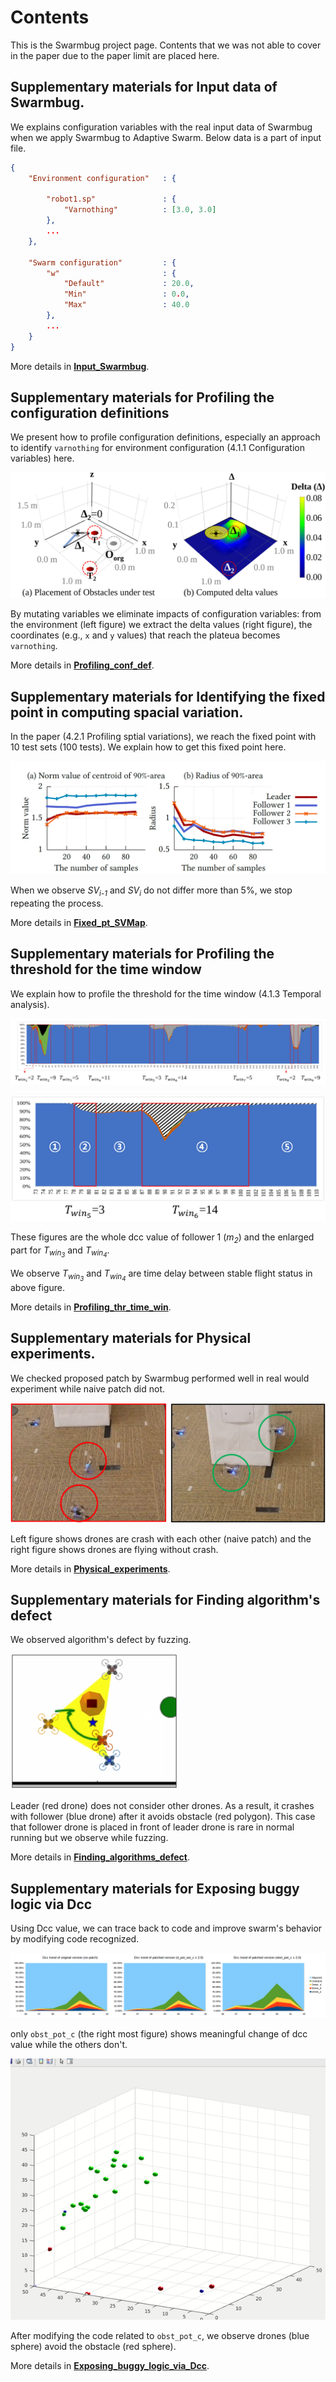 # Contents

This is the Swarmbug project page.
Contents that we was not able to cover in the paper due to the paper limit are placed here.

## Supplementary materials for Input data of Swarmbug.

We explains configuration variables with the real input data of Swarmbug when we apply Swarmbug to Adaptive Swarm. Below data is a part of input file.

```json
{
    "Environment configuration"   : {

        "robot1.sp"               : {
            "Varnothing"          : [3.0, 3.0]
        },
        ...
    },

    "Swarm configuration"         : {
        "w"                       : {
            "Default"             : 20.0,
            "Min"                 : 0.0,
            "Max"                 : 40.0
        },
        ...
    }
}
```

More details in **[Input_Swarmbug](https://github.com/swarmbug/src/tree/main/Input_Swarmbug)**.

## Supplementary materials for Profiling the configuration definitions

We present how to profile configuration definitions, especially an approach to identify `varnothing` for environment configuration (4.1.1 Configuration variables) here.

![](https://github.com/swarmbug/src/blob/main/main_4_fig1_pro.png)

By mutating variables we eliminate impacts of configuration variables: from the environment (left figure) we extract the delta values (right figure), the coordinates (e.g., `x` and `y` values) that reach the plateua becomes `varnothing`.

More details in **[Profiling_conf_def](https://github.com/swarmbug/src/tree/main/Profiling_conf_def)**.

## Supplementary materials for Identifying the fixed point in computing spacial variation.

In the paper (4.2.1 Profiling sptial variations), we reach the fixed point with 10 test sets (100 tests). We explain how to get this fixed point here.

![](https://github.com/swarmbug/src/blob/main/main_5_fig1_converged.png)

When we observe _SV<sub>i-1</sub>_ and _SV<sub>i</sub>_ do not differ more than 5%, we stop repeating the process.

More details in **[Fixed_pt_SVMap](https://github.com/swarmbug/src/tree/main/Fixed_pt_SVMap)**.

## Supplementary materials for Profiling the threshold for the time window

We explain how to profile the threshold for the time window (4.1.3 Temporal analysis).

![](https://github.com/swarmbug/src/blob/main/main_6_fig1_whole.png)

![](https://github.com/swarmbug/src/blob/main/main_6_fig2_zoom.png)

These figures are the whole dcc value of follower 1 (_m<sub>2</sub>_) and the enlarged part for _T<sub>win<sub>3</sub></sub>_ and _T<sub>win<sub>4</sub></sub>_.

We observe _T<sub>win<sub>3</sub></sub>_ and _T<sub>win<sub>4</sub></sub>_ are time delay between stable flight status in above figure.

More details in **[Profiling_thr_time_win](https://github.com/swarmbug/src/tree/main/Profiling_thr_time_win)**.

## Supplementary materials for Physical experiments.

We checked proposed patch by Swarmbug performed well in real would experiment while naive patch did not.

![](https://github.com/swarmbug/src/blob/main/main_3_fig1_phy.png)

Left figure shows drones are crash with each other (naive patch) and the right figure shows drones are flying without crash.

More details in **[Physical_experiments](https://github.com/swarmbug/src/tree/main/Physical_experiments)**.

## Supplementary materials for Finding algorithm's defect

We observed algorithm's defect by fuzzing.

![](https://github.com/swarmbug/src/blob/main/main_1_fig1_crash.png)

Leader (red drone) does not consider other drones.
As a result, it crashes with follower (blue drone) after it avoids obstacle (red polygon).
This case that follower drone is placed in front of leader drone is rare in normal running but we observe while fuzzing.

More details in **[Finding_algorithms_defect](https://github.com/swarmbug/src/tree/main/Finding_algorithms_defect)**.

## Supplementary materials for Exposing buggy logic via Dcc

Using Dcc value, we can trace back to code and improve swarm's behavior by modifying code recognized.

![](https://github.com/swarmbug/src/blob/main/main_2_fig1_dcc.png)

only `obst_pot_c` (the right most figure) shows meaningful change of dcc value while the others don't.

![](https://github.com/swarmbug/src/blob/main/Exposing_buggy_logic_via_Dcc/videos/no_fix.gif)

After modifying the code related to `obst_pot_c`, we observe drones (blue sphere) avoid the obstacle (red sphere).

More details in **[Exposing_buggy_logic_via_Dcc](https://github.com/swarmbug/src/tree/main/Exposing_buggy_logic_via_Dcc)**.
